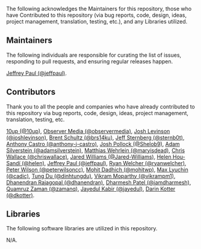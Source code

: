 The following acknowledges the Maintainers for this repository, those who have Contributed to this repository (via bug reports, code, design, ideas, project management, translation, testing, etc.), and any Libraries utilized.

## Maintainers

The following individuals are responsible for curating the list of issues, responding to pull requests, and ensuring regular releases happen.

[Jeffrey Paul (@jeffpaul)](https://github.com/jeffpaul).

## Contributors

Thank you to all the people and companies who have already contributed to this repository via bug reports, code, design, ideas, project management, translation, testing, etc.

[10up (@10up)](https://github.com/10up), [Observer Media (@observermedia)](https://github.com/observermedia), [Josh Levinson (@joshlevinson)](https://github.com/joshlevinson), [Brent Schultz (@brs14ku)](https://github.com/brs14ku), [Jeff Sternberg (@sternb0t)](https://github.com/sternb0t), [Anthony Castro (@anthony-j-castro)](https://github.com/anthony-j-castro), [Josh Pollock (@Shelob9)](https://github.com/Shelob9), [Adam Silverstein (@adamsilverstein)](https://github.com/adamsilverstein), [Matthias Wehrlein (@maryisdead)](https://github.com/maryisdead), [Chris Wallace (@chriswallace)](https://github.com/chriswallace), [Jared Williams (@Jared-Williams)](https://github.com/Jared-Williams), [Helen Hou-Sandí (@helen)](https://github.com/helen), [Jeffrey Paul (@jeffpaul)](https://github.com/jeffpaul), [Ryan Welcher (@ryanwelcher)](https://github.com/ryanwelcher), [Peter Wilson (@peterwilsoncc)](https://github.com/peterwilsoncc), [Mohit Dadhich (@mohitwp)](https://github.com/mohitwp), [Max Lyuchin (@cadic)](https://github.com/cadic), [Tung Du (@dinhtungdu)](https://github.com/dinhtungdu), [Vikram Moparthy (@vikrampm1)](https://github.com/vikrampm1), [Dhanendran Rajagopal (@dhanendran)](https://github.com/dhanendran), [Dharmesh Patel (@iamdharmesh)](https://github.com/iamdharmesh), [Quamruz Zaman (@zamanq)](https://github.com/zamanq), [Jayedul Kabir (@jayedul)](https://github.com/jayedul), [Darin Kotter (@dkotter)](https://github.com/dkotter).

## Libraries

The following software libraries are utilized in this repository.

N/A.
